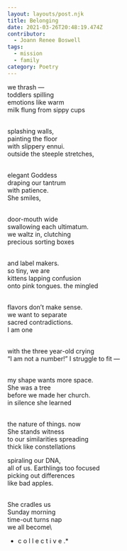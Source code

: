 ```yaml
---
layout: layouts/post.njk
title: Belonging
date: 2021-03-26T20:48:19.474Z
contributor:
  - Joann Renee Boswell
tags:
  - mission
  - family
category: Poetry
---
```



we thrash —\
toddlers spilling\
emotions like warm\
milk flung from sippy cups

\
splashing walls,\
painting the floor\
with slippery ennui.\
outside the steeple stretches,

\
elegant Goddess\
draping our tantrum\
with patience.\
She smiles,

\
door-mouth wide\
swallowing each ultimatum.\
we waltz in, clutching\
precious sorting boxes

\
and label makers.\
so tiny, we are\
kittens lapping confusion\
onto pink tongues. the mingled

\
flavors don’t make sense.\
we want to separate\
sacred contradictions.\
I am one

\
with the three 
year-old crying\
“I am not a number!” 
I struggle to fit —

\
my shape wants more space.\
She was a tree\
before we made her church.\
in silence she learned

\
the nature of things. now\
She stands witness\
to our similarities spreading\
thick like constellations


spiraling our DNA,\
all of us. Earthlings too focused\
picking out differences\
like bad apples.

\
She cradles us\
Sunday morning\
time-out turns nap\
we all become\
 *   c o l l e c t i v e .*